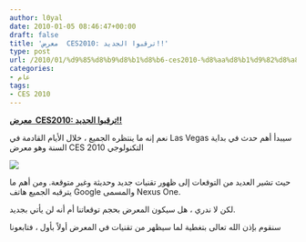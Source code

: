 ```yaml
---
author: l0yal
date: 2010-01-05 08:46:47+00:00
draft: false
title: 'معرض  CES2010: ترقبوا الجديد!!'
type: post
url: /2010/01/%d9%85%d8%b9%d8%b1%d8%b6-ces2010-%d8%aa%d8%b1%d9%82%d8%a8%d9%88%d8%a7-%d8%a7%d9%84%d8%ac%d8%af%d9%8a%d8%af/
categories:
- عام
tags:
- CES 2010
---
```


[**معرض  CES2010: ترقبوا الجديد!!**](https://www.it-scoop.com/2010/01/%d9%85%d8%b9%d8%b1%d8%b6-ces2010-%d8%aa%d8%b1%d9%82%d8%a8%d9%88%d8%a7-%d8%a7%d9%84%d8%ac%d8%af%d9%8a%d8%af/)


نعم إنه ما ينتظره الجميع ، خلال الأيام القادمة في Las Vegas سيبدأ أهم حدث في بداية السنة وهو معرض CES 2010 التكنولوجي

[![](https://www.it-scoop.com/wp-content/uploads/2010/01/CES_2010.jpg)
](https://www.it-scoop.com/2010/01/%d9%85%d8%b9%d8%b1%d8%b6-ces2010-%d8%aa%d8%b1%d9%82%d8%a8%d9%88%d8%a7-%d8%a7%d9%84%d8%ac%d8%af%d9%8a%d8%af/)

حيث تشير العديد من التوقعات إلى ظهور تقنيات جديد وحديثة وغير متوقعة. ومن أهم ما يترقبه الجميع هاتف Google والمسمى Nexus One.

لكن لا ندري ، هل سيكون المعرض بحجم توقعاتنا أم أنه لن يأتي بجديد.

سنقوم بإذن الله تعالى بتغطية لما سيظهر من تقنيات في المعرض أولاً بأول ، فتابعونا
